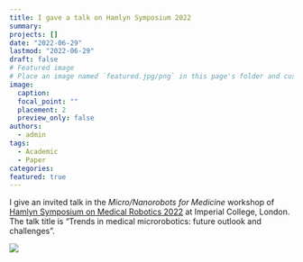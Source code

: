 ```yaml
---
title: I gave a talk on Hamlyn Symposium 2022
summary:
projects: []
date: "2022-06-29"
lastmod: "2022-06-29"
draft: false
# Featured image
# Place an image named `featured.jpg/png` in this page's folder and customize its options here.
image:
  caption:
  focal_point: ""
  placement: 2
  preview_only: false
authors:
  - admin
tags:
  - Academic
  - Paper
categories:
featured: true
---
```


I give an invited talk in the _Micro/Nanorobots for Medicine_ workshop of [Hamlyn Symposium on Medical Robotics 2022](https://hamlynsymposium.org) at Imperial College, London. The talk title is “Trends in medical microrobotics: future outlook and challenges”.

![](https://www.hamlynsymposium.org/wp-content/uploads/2022/11/HS_5000_10wide_-1350x650.jpg)

